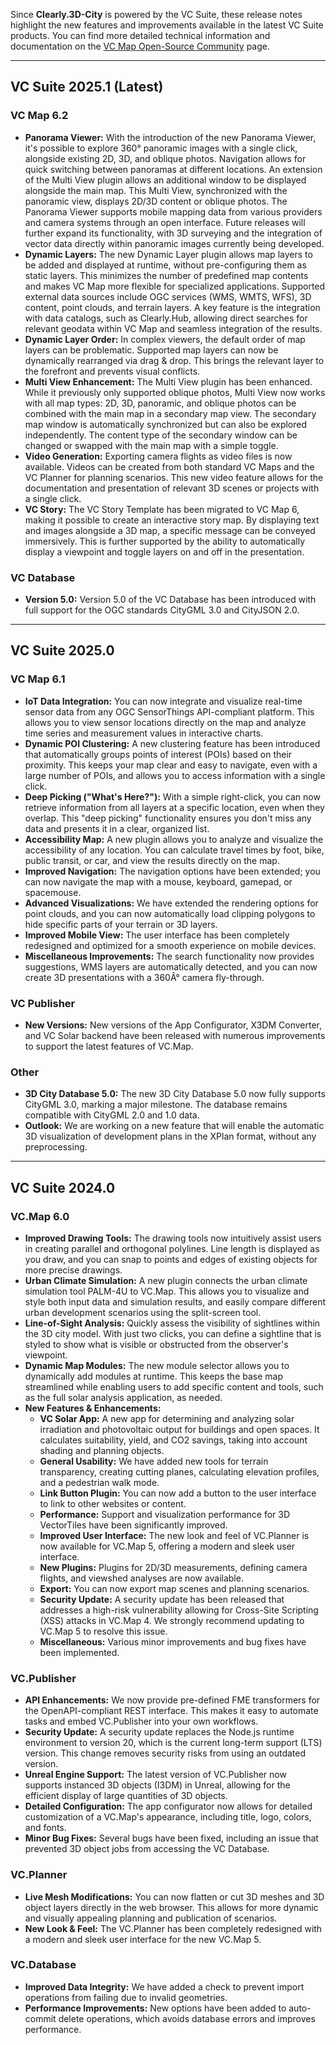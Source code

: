 

Since **Clearly.3D-City** is powered by the VC Suite, these release notes highlight the new features and improvements available in the latest VC Suite products. You can find more detailed technical information and documentation on the [VC Map Open-Source Community](https://github.com/virtualcitySYSTEMS) page.

---
## VC Suite 2025.1 (Latest)
### VC Map 6.2

* **Panorama Viewer:** With the introduction of the new Panorama Viewer, it's possible to explore 360° panoramic images with a single click, alongside existing 2D, 3D, and oblique photos. Navigation allows for quick switching between panoramas at different locations. An extension of the Multi View plugin allows an additional window to be displayed alongside the main map. This Multi View, synchronized with the panoramic view, displays 2D/3D content or oblique photos. The Panorama Viewer supports mobile mapping data from various providers and camera systems through an open interface. Future releases will further expand its functionality, with 3D surveying and the integration of vector data directly within panoramic images currently being developed.
* **Dynamic Layers:** The new Dynamic Layer plugin allows map layers to be added and displayed at runtime, without pre-configuring them as static layers. This minimizes the number of predefined map contents and makes VC Map more flexible for specialized applications. Supported external data sources include OGC services (WMS, WMTS, WFS), 3D content, point clouds, and terrain layers. A key feature is the integration with data catalogs, such as Clearly.Hub, allowing direct searches for relevant geodata within VC Map and seamless integration of the results.
* **Dynamic Layer Order:** In complex viewers, the default order of map layers can be problematic. Supported map layers can now be dynamically rearranged via drag & drop. This brings the relevant layer to the forefront and prevents visual conflicts.
* **Multi View Enhancement:** The Multi View plugin has been enhanced. While it previously only supported oblique photos, Multi View now works with all map types: 2D, 3D, panoramic, and oblique photos can be combined with the main map in a secondary map view. The secondary map window is automatically synchronized but can also be explored independently. The content type of the secondary window can be changed or swapped with the main map with a simple toggle.
* **Video Generation:** Exporting camera flights as video files is now available. Videos can be created from both standard VC Maps and the VC Planner for planning scenarios. This new video feature allows for the documentation and presentation of relevant 3D scenes or projects with a single click.
* **VC Story:** The VC Story Template has been migrated to VC Map 6, making it possible to create an interactive story map. By displaying text and images alongside a 3D map, a specific message can be conveyed immersively. This is further supported by the ability to automatically display a viewpoint and toggle layers on and off in the presentation.

### VC Database

* **Version 5.0:** Version 5.0 of the VC Database has been introduced with full support for the OGC standards CityGML 3.0 and CityJSON 2.0.

---
## VC Suite 2025.0
### VC Map 6.1

* **IoT Data Integration:** You can now integrate and visualize real-time sensor data from any OGC SensorThings API-compliant platform. This allows you to view sensor locations directly on the map and analyze time series and measurement values in interactive charts.
* **Dynamic POI Clustering:** A new clustering feature has been introduced that automatically groups points of interest (POIs) based on their proximity. This keeps your map clear and easy to navigate, even with a large number of POIs, and allows you to access information with a single click.
* **Deep Picking ("What's Here?"):** With a simple right-click, you can now retrieve information from all layers at a specific location, even when they overlap. This "deep picking" functionality ensures you don't miss any data and presents it in a clear, organized list.
* **Accessibility Map:** A new plugin allows you to analyze and visualize the accessibility of any location. You can calculate travel times by foot, bike, public transit, or car, and view the results directly on the map.
* **Improved Navigation:** The navigation options have been extended; you can now navigate the map with a mouse, keyboard, gamepad, or spacemouse.
* **Advanced Visualizations:** We have extended the rendering options for point clouds, and you can now automatically load clipping polygons to hide specific parts of your terrain or 3D layers.
* **Improved Mobile View:** The user interface has been completely redesigned and optimized for a smooth experience on mobile devices.
* **Miscellaneous Improvements:** The search functionality now provides suggestions, WMS layers are automatically detected, and you can now create 3D presentations with a 360Â° camera fly-through.


### VC Publisher

* **New Versions:** New versions of the App Configurator, X3DM Converter, and VC Solar backend have been released with numerous improvements to support the latest features of VC.Map.


### Other

* **3D City Database 5.0:** The new 3D City Database 5.0 now fully supports CityGML 3.0, marking a major milestone. The database remains compatible with CityGML 2.0 and 1.0 data.
* **Outlook:** We are working on a new feature that will enable the automatic 3D visualization of development plans in the XPlan format, without any preprocessing.
---

## VC Suite 2024.0 
### VC.Map 6.0

* **Improved Drawing Tools:** The drawing tools now intuitively assist users in creating parallel and orthogonal polylines. Line length is displayed as you draw, and you can snap to points and edges of existing objects for more precise drawings.
* **Urban Climate Simulation:** A new plugin connects the urban climate simulation tool PALM-4U to VC.Map. This allows you to visualize and style both input data and simulation results, and easily compare different urban development scenarios using the split-screen tool.
* **Line-of-Sight Analysis:** Quickly assess the visibility of sightlines within the 3D city model. With just two clicks, you can define a sightline that is styled to show what is visible or obstructed from the observer's viewpoint.
* **Dynamic Map Modules:** The new module selector allows you to dynamically add modules at runtime. This keeps the base map streamlined while enabling users to add specific content and tools, such as the full solar analysis application, as needed.
* **New Features & Enhancements:**
    * **VC Solar App:** A new app for determining and analyzing solar irradiation and photovoltaic output for buildings and open spaces. It calculates suitability, yield, and CO2 savings, taking into account shading and planning objects.
    * **General Usability:** We have added new tools for terrain transparency, creating cutting planes, calculating elevation profiles, and a pedestrian walk mode.
    * **Link Button Plugin:** You can now add a button to the user interface to link to other websites or content.
    * **Performance:** Support and visualization performance for 3D VectorTiles have been significantly improved.
    * **Improved User Interface:** The new look and feel of VC.Planner is now available for VC.Map 5, offering a modern and sleek user interface.
    * **New Plugins:** Plugins for 2D/3D measurements, defining camera flights, and viewshed analyses are now available.
    * **Export:** You can now export map scenes and planning scenarios.
    * **Security Update:** A security update has been released that addresses a high-risk vulnerability allowing for Cross-Site Scripting (XSS) attacks in VC.Map 4. We strongly recommend updating to VC.Map 5 to resolve this issue.
    * **Miscellaneous:** Various minor improvements and bug fixes have been implemented.

### VC.Publisher

* **API Enhancements:** We now provide pre-defined FME transformers for the OpenAPI-compliant REST interface. This makes it easy to automate tasks and embed VC.Publisher into your own workflows.
* **Security Update:** A security update replaces the Node.js runtime environment to version 20, which is the current long-term support (LTS) version. This change removes security risks from using an outdated version.
* **Unreal Engine Support:** The latest version of VC.Publisher now supports instanced 3D objects (I3DM) in Unreal, allowing for the efficient display of large quantities of 3D objects.
* **Detailed Configuration:** The app configurator now allows for detailed customization of a VC.Map's appearance, including title, logo, colors, and fonts.
* **Minor Bug Fixes:** Several bugs have been fixed, including an issue that prevented 3D object jobs from accessing the VC Database.

### VC.Planner

* **Live Mesh Modifications:** You can now flatten or cut 3D meshes and 3D object layers directly in the web browser. This allows for more dynamic and visually appealing planning and publication of scenarios.
* **New Look & Feel:** The VC.Planner has been completely redesigned with a modern and sleek user interface for the new VC.Map 5.

### VC.Database

* **Improved Data Integrity:** We have added a check to prevent import operations from failing due to invalid geometries.
* **Performance Improvements:** New options have been added to auto-commit delete operations, which avoids database errors and improves performance.